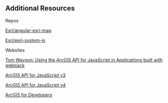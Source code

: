 ## Additional Resources

<i class="fa fa-github fa-lg" title="GitHub"></i> Repos

[Esri/angular-esri-map](http://esri.github.io/angular-esri-map)

[Esri/esri-system-js](https://github.com/Esri/esri-system-js)

<!-- [tomwayson/esri-loader](https://github.com/tomwayson/esri-loader) -->

<!-- [tomwayson/angular2-esri-loader](https://github.com/tomwayson/angular2-esri-loader) -->

<!-- [tomwayson/esri-webpack-babel](https://github.com/tomwayson/esri-webpack-babel) -->

<i class="fa fa-file-text" title="GitHub"></i> Websites

[Tom Wayson: Using the ArcGIS API for JavaScript in Applications built with webpack](http://tomwayson.com/2016/11/27/using-the-arcgis-api-for-javascript-in-applications-built-with-webpack/)

[ArcGIS API for JavaScript v3](https://developers.arcgis.com/javascript/3)

[ArcGIS API for JavaScript v4](https://developers.arcgis.com/javascript)

[ArcGIS for Developers](https://developers.arcgis.com/)
